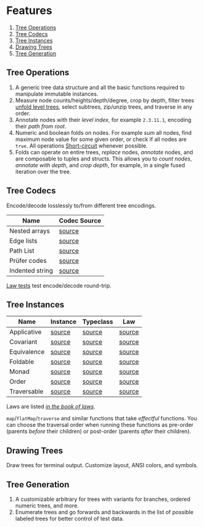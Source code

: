 # Features

1. [Tree Operations](#tree-operations)
1. [Tree Codecs](#tree-codecs)
1. [Tree Instances](#tree-instances)
1. [Drawing Trees](#drawing-trees)
1. [Tree Generation](#tree-generation)

## Tree Operations

1. A generic tree data structure and all the basic functions required to manipulate immutable instances.
1. Measure node counts/heights/depth/degree, crop by depth, filter trees [unfold level trees](../src/ops/levels.ts#L132), select subtrees, zip/unzip trees, and traverse in any order.
1. Annotate nodes with their _level index_, for example `2.3.11.1`, encoding their _path from root_.
1. Numeric and boolean folds on nodes. For example _sum_ all nodes, find maximum node value for some given order, or check if all nodes are `true`. All operations [Short-circuit](../src/ops/counts.test.ts#L176) whenever possible.
1. Folds can operate on entire trees, _replace_ nodes, _annotate_ nodes, and are composable to tuples and structs. This allows you to _count nodes_, _annotate with depth_, and _crop depth_, for example, in a single fused iteration over the tree.

## Tree Codecs

Encode/decode losslessly to/from different tree encodings.

| Name           |          Codec Source          |
|----------------|--------------------------------|
| Nested arrays  | [source](../src/codec/arrays)  |
| Edge lists     | [source](../src/codec/edges)   |
| Path List      | [source](../src/codec/paths)   |
| Prüfer codes   | [source](../src/codec/prufer)  |
| Indented string| [source](../src/codec/indented)|

[Law tests](../src/codec/Isomorphism.test.ts) test encode/decode round-trip.

## Tree Instances

| Name        |            Instance                        |                           Typeclass                                                           |                                                             Law                                                   |
|-------------|--------------------------------------------|-----------------------------------------------------------------------------------------------|-------------------------------------------------------------------------------------------------------------------|
| Applicative | [source](../src/instances/Applicative.ts)  | [source](https://github.com/Effect-TS/effect/blob/main/packages/typeclass/src/Applicative.ts) | [source](https://github.com/middle-ages/effect-ts-laws/tree/main/src/laws/typeclass/parameterized/Applicative.ts) |
| Covariant   | [source](../src/instances/Covariant.ts)    | [source](https://github.com/Effect-TS/effect/blob/main/packages/typeclass/src/Covariant.ts)   | [source](https://github.com/middle-ages/effect-ts-laws/tree/main/src/laws/typeclass/parameterized/Covariant.ts)   |
| Equivalence | [source](../src/instances/Equivalence.ts)  | [source](https://github.com/Effect-TS/effect/blob/main/packages/effect/src/Equivalence.ts)    | [source](https://github.com/middle-ages/effect-ts-laws/tree/main/src/laws/typeclass/concrete/Equivalence.ts)      |
| Foldable    | [source](../src/instances/Foldable.ts)     | [source](https://github.com/Effect-TS/effect/blob/main/packages/typeclass/src/Foldable.ts)    | [source](https://github.com/middle-ages/effect-ts-laws/tree/main/src/laws/typeclass/parameterized/Foldable.ts)    |
| Monad       | [source](../src/instances/Monad.ts)        | [source](https://github.com/Effect-TS/effect/blob/main/packages/typeclass/src/Monad.ts)       | [source](https://github.com/middle-ages/effect-ts-laws/tree/main/src/laws/typeclass/parameterized/Monad.ts)       |
| Order       | [source](../src/instances/Order.ts)        | [source](https://github.com/Effect-TS/effect/blob/main/packages/effect/src/Order.ts)          | [source](https://github.com/middle-ages/effect-ts-laws/tree/main/src/laws/typeclass/concrete/Order.ts)            |
| Traversable | [source](../src/instances/Traversable.ts)  | [source](https://github.com/Effect-TS/effect/blob/main/packages/typeclass/src/Traversable.ts) | [source](https://github.com/middle-ages/effect-ts-laws/tree/main/src/laws/typeclass/parameterized/Traversable.ts) |

Laws are listed
_[in the book of laws](https://middle-ages.github.io/effect-ts-laws-docs/catalog-of-laws.html)_.

`map`/`flatMap`/`traverse` and similar functions that take _effectful_ functions. You can choose the traversal order when running these functions as pre-order (parents _before_ their children) or post-order (parents _after_ their children).

## Drawing Trees

Draw trees for terminal output. Customize layout, ANSI colors, and symbols.

## Tree Generation

1. A customizable arbitrary for trees with variants for branches, ordered numeric trees, and more.
1. Enumerate trees and go forwards and backwards in the list of possible labeled trees for better control of test data.
